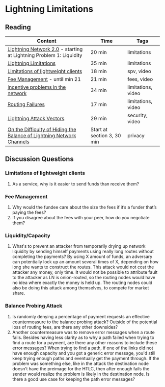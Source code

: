 # Lightning Limitations

## Reading

| Content                                                                                       | Time  | Tags                    |
|-----------------------------------------------------------------------------------------------|-------|-------------------------|
[Lightning Network 2.0](https://blog.theabacus.io/lightning-network-2-0-b878b9bb356e#:~:text=Lightning%20Problem%201%3A%20Liquidity) - starting at Lightning Problem 1: Liquidity | 20 min | limitations |
[Lightning Limitations](http://diyhpl.us/wiki/transcripts/boltathon/2019-04-06-alex-bosworth-major-limitations/) | 35 min | limitations |
[Limitations of lightweight clients](https://youtu.be/ULVItljEiFE) | 18 min | spv, video |
[Fee Management](https://youtu.be/r8S3iELg9_U) - until min 21 | 21 min | fees, video |
[Incentive problems in the network](https://youtu.be/lByQUr7zPr0) | 34 min | limitations, video |
[Routing Failures](https://youtu.be/z5vEyvc2vrE) | 17 min | limitations, video |
[Lightning Attack Vectors](https://youtu.be/R5cSrftd8nc) | 29 min | security, video |
[On the Difficulty of Hiding the Balance of Lightning Network Channels](https://eprint.iacr.org/2019/328.pdf) | Start at section 3, 30 min | privacy |

## Discussion Questions

### Limitations of lightweight clients

1. As a service, why is it easier to send funds than receive them?

### Fee Management

1. Why would the fundee care about the size the fees if it’s a funder that’s paying the fees?
1. If you disagree about the fees with your peer, how do you negotiate them?

### Liquidity/Capacity

1. What's to prevent an attacker from temporarily drying up network liquidity by sending himself payments using really long routes without completing the payments? By using X amount of funds, an adversary can potentially lock up an amount several times of X, depending on how long she wants to construct the routes. This attack would not cost the attacker any money, only time. It would not be possible to attribute fault to the attacker as LN is onion-routed, so the routing nodes would have no idea where exactly the money is held up. The routing nodes could also be doing this attack among themselves, to compete for market share.

### Balance Probing Attack

1. Is randomly denying a percentage of payment requests an effective countermeasure to the balance probing attack? Outside of the potential loss of routing fees, are there any other downsides?
1. Another countermeasure was to remove error messages when a route fails. Besides having less clarity as to why a path failed when trying to find a route for a payment, are there any other reasons to include these error messages? When trying to find a path, if one of the links did not have enough capacity and you got a generic error message, you'd still keep trying enough paths and eventually get the payment through. If the problem was something else, like in the attack the destination node doesn't have the preimage for the HTLC, then after enough fails the sender would realize the problem is likely in the destination node. Is there a good use case for keeping the path error messages?
